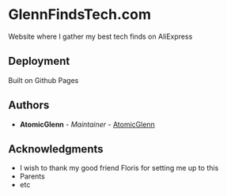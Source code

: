 # GlennFindsTech.com

Website where I gather my best tech finds on AliExpress

## Deployment

Built on Github Pages

## Authors

- **AtomicGlenn** - _Maintainer_ - [AtomicGlenn](https://github.com/AtomicGlenn)

## Acknowledgments

- I wish to thank my good friend Floris for setting me up to this
- Parents
- etc

